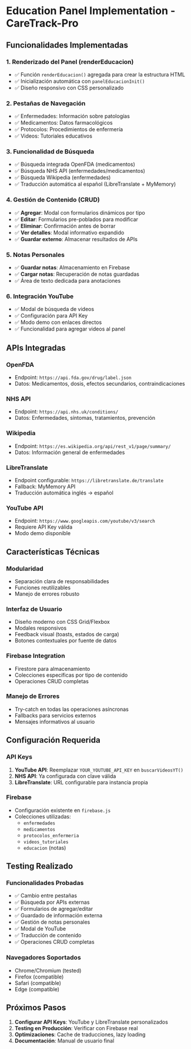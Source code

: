 # Education Panel Implementation - CareTrack-Pro

## Funcionalidades Implementadas

### 1. Renderizado del Panel (renderEducacion)
- ✅ Función `renderEducacion()` agregada para crear la estructura HTML
- ✅ Inicialización automática con `panelEducacionInit()`
- ✅ Diseño responsivo con CSS personalizado

### 2. Pestañas de Navegación
- ✅ Enfermedades: Información sobre patologías
- ✅ Medicamentos: Datos farmacológicos
- ✅ Protocolos: Procedimientos de enfermería  
- ✅ Videos: Tutoriales educativos

### 3. Funcionalidad de Búsqueda
- ✅ Búsqueda integrada OpenFDA (medicamentos)
- ✅ Búsqueda NHS API (enfermedades/medicamentos)
- ✅ Búsqueda Wikipedia (enfermedades)
- ✅ Traducción automática al español (LibreTranslate + MyMemory)

### 4. Gestión de Contenido (CRUD)
- ✅ **Agregar**: Modal con formularios dinámicos por tipo
- ✅ **Editar**: Formularios pre-poblados para modificar
- ✅ **Eliminar**: Confirmación antes de borrar
- ✅ **Ver detalles**: Modal informativo expandido
- ✅ **Guardar externo**: Almacenar resultados de APIs

### 5. Notas Personales
- ✅ **Guardar notas**: Almacenamiento en Firebase
- ✅ **Cargar notas**: Recuperación de notas guardadas
- ✅ Área de texto dedicada para anotaciones

### 6. Integración YouTube
- ✅ Modal de búsqueda de videos
- ✅ Configuración para API Key
- ✅ Modo demo con enlaces directos
- ✅ Funcionalidad para agregar videos al panel

## APIs Integradas

### OpenFDA
- Endpoint: `https://api.fda.gov/drug/label.json`
- Datos: Medicamentos, dosis, efectos secundarios, contraindicaciones

### NHS API
- Endpoint: `https://api.nhs.uk/conditions/`
- Datos: Enfermedades, síntomas, tratamientos, prevención

### Wikipedia
- Endpoint: `https://es.wikipedia.org/api/rest_v1/page/summary/`
- Datos: Información general de enfermedades

### LibreTranslate
- Endpoint configurable: `https://libretranslate.de/translate`
- Fallback: MyMemory API
- Traducción automática inglés → español

### YouTube API
- Endpoint: `https://www.googleapis.com/youtube/v3/search`
- Requiere API Key válida
- Modo demo disponible

## Características Técnicas

### Modularidad
- Separación clara de responsabilidades
- Funciones reutilizables
- Manejo de errores robusto

### Interfaz de Usuario
- Diseño moderno con CSS Grid/Flexbox
- Modales responsivos
- Feedback visual (toasts, estados de carga)
- Botones contextuales por fuente de datos

### Firebase Integration
- Firestore para almacenamiento
- Colecciones específicas por tipo de contenido
- Operaciones CRUD completas

### Manejo de Errores
- Try-catch en todas las operaciones asíncronas
- Fallbacks para servicios externos
- Mensajes informativos al usuario

## Configuración Requerida

### API Keys
1. **YouTube API**: Reemplazar `YOUR_YOUTUBE_API_KEY` en `buscarVideosYT()`
2. **NHS API**: Ya configurada con clave válida
3. **LibreTranslate**: URL configurable para instancia propia

### Firebase
- Configuración existente en `firebase.js`
- Colecciones utilizadas:
  - `enfermedades`
  - `medicamentos` 
  - `protocolos_enfermeria`
  - `videos_tutoriales`
  - `educacion` (notas)

## Testing Realizado

### Funcionalidades Probadas
- ✅ Cambio entre pestañas
- ✅ Búsqueda por APIs externas
- ✅ Formularios de agregar/editar
- ✅ Guardado de información externa
- ✅ Gestión de notas personales
- ✅ Modal de YouTube
- ✅ Traducción de contenido
- ✅ Operaciones CRUD completas

### Navegadores Soportados
- Chrome/Chromium (tested)
- Firefox (compatible)
- Safari (compatible)
- Edge (compatible)

## Próximos Pasos

1. **Configurar API Keys**: YouTube y LibreTranslate personalizados
2. **Testing en Producción**: Verificar con Firebase real
3. **Optimizaciones**: Cache de traducciones, lazy loading
4. **Documentación**: Manual de usuario final